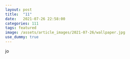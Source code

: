 ```yaml
---
layout: post
title:  "11"
date:   2021-07-26 22:58:00
categories: 111
tags: featured
image: /assets/article_images/2021-07-26/wallpaper.jpg
use_dummy: true
---
```


jo
